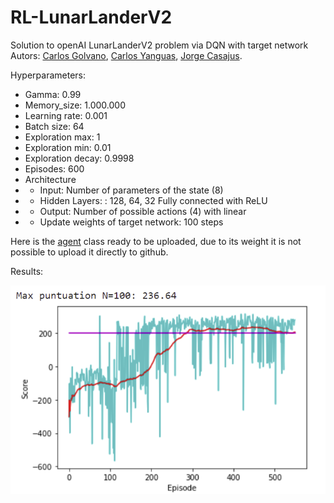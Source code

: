 # RL-LunarLanderV2
Solution to openAI LunarLanderV2 problem via DQN with target network
Autors: [Carlos Golvano](https://github.com/CarlosGolvano), [Carlos Yanguas](https://github.com/c-yanguas), [Jorge Casajus](https://github.com/jogecodes).

Hyperparameters:
 - Gamma: 0.99
 - Memory_size: 1.000.000
 - Learning rate: 0.001
 - Batch size: 64
 - Exploration max: 1
 - Exploration min: 0.01
 - Exploration decay: 0.9998
 - Episodes: 600
 - Architecture
 - - Input: Number of parameters of the state (8)
 - - Hidden Layers: : 128, 64, 32 Fully connected with ReLU
 - - Output: Number of possible actions (4) with linear
 - - Update weights of target network: 100 steps

Here is the [agent](https://drive.google.com/file/d/1piiHVW8Ja3MLZzxggQmD9maLHtJjZ_d1/view?usp=sharing) class ready to be uploaded, due to its weight it is not possible to upload it directly to github.

Results:


![Results](https://github.com/c-yanguas/RL-LunarLanderV2/blob/main/Resultados.png)
